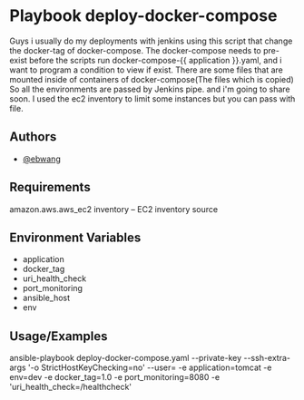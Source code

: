 # Playbook deploy-docker-compose

Guys i usually do my deployments with jenkins using this script that change the docker-tag of docker-compose.
The docker-compose needs to pre-exist before the scripts run docker-compose-{{ application }}.yaml, and i want to program a condition to view if exist.
There are some files that are mounted inside of containers of docker-compose(The files which is copied)
So all the environments are passed by Jenkins pipe. and i'm going to share soon.
I used the ec2 inventory to limit some instances but you can pass with file.

## Authors
- [@ebwang](https://github.com/ebwang)

## Requirements
amazon.aws.aws_ec2 inventory – EC2 inventory source

## Environment Variables
- application
- docker_tag
- uri_health_check
- port_monitoring
- ansible_host
- env

## Usage/Examples
ansible-playbook deploy-docker-compose.yaml --private-key <some-key> --ssh-extra-args '-o StrictHostKeyChecking=no' --user=<some-user> -e application=tomcat -e env=dev -e docker_tag=1.0 -e port_monitoring=8080 -e 'uri_health_check=/healthcheck'

